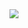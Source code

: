 
<img src = "https://github-profile-summary-cards.vercel.app/api/cards/profile-details?username=shiyu1314&theme=monokai">
